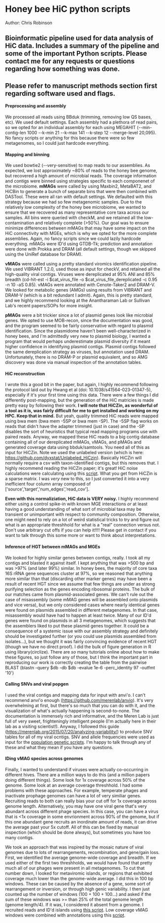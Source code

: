 # Honey bee HiC python scripts

Author: Chris Robinson
## Bioinformatic pipeline used for data analysis of HiC data. Includes a summary of the pipeline and some of the important Python scripts. Please contact me for any requests or questions regarding how something was done.
## Please refer to manuscript methods section first regarding software used and flags.

#### Preprocessing and assembly
We processed all reads using BBduk (trimming, removing low QS bases, etc). We used default settings. Each assembly had a plethora of read pairs, so we opted for an individual assembly for each using MEGAHIT (--min-contig-len 1000 --k-min 21 --k-max 141 --k-step 12 --merge-level 20,095). No fancy scripts or anything for this because there were so few metagenomes, so I could just hardcode everything.

#### Mapping and binning

We used bowtie2 (--very-sensitive) to map reads to our assemblies. As expected, we lost approximately ~80% of reads to the honey bee genome, but recovered a high amount of microbial reads. The coverage information and contigs were binned using strategies specific to each componenet of the microbiome. **mMAGs** were called by using Maxbin2, MetaBAT2, and HiCBin to generate a bunch of separate bins that were then combined with DASTool. These were all ran with default settings. We defaulted with this strategy because we had so few metagenomic samples. Due to the relatively low complexity of the honey bee microbiome, we wanted to ensure that we recovered as many representative core taxa across our samples. All bins were queried with checkM, and we retained all the low-contamination and relatively complete (>50%). Our goal was to ensure minimize differences between mMAGs that may have some impact on the HiC connectivity with MGEs, which is why we opted for the more complete assemblies. Again, no fancy scripts since we could lazily hardcode everything. mMAGs were ID'd using GTDB-Tk; prediction and annotation were done with Prokka and DRAM (all default settings, though we skipped using the UniRef database for DRAM).

**vMAGs** were called using a pretty standard viromics identification pipeline. We used VIBRANT 1.2.0, used those as input for checkV, and retained all the high-quality viral contigs. Viruses were dereplicated at 95% ANI and 85% breadth (cd-hit-est -i $cat_virus_file -o $cat_virus_file_dereplicated -c 0.95 -n 10 -aS 0.85). vMAGs were annotated with Cenote-Taker2 and DRAM-V. We looked for metabolic genes (AMGs) using results from VIBRANT and DRAM-V (which is a bit redundant I admit). Again, this is pretty standard, and we highly recommend looking at the Anantharaman Lab or Sullivan Lab's recent papers/SOPs for more insight. 

**pMAGs** were a bit trickier since a lot of plasmid genes look like microbial genes. We opted to use MOB-recon, since the documentation was good, and the program seemed to be fairly conservative with regard to plasmid identification. Since the plasmidome haven't been well-characterized in honey bees, and I'm admittedly very new to plasmid biology, I wanted a program that would perhaps underestimate plasmid diversity if it meant higher confidence in identifying plasmid contigs. Plasmid contigs followed the same dereplication strategy as viruses, but annotation used DRAM. Unfortunately, there is no DRAM-P or plasmid equivalent, and so AMG discovery was done via manual inspection of the annotation tables. 

#### HiC reconstruction

I wrote this a good bit in the paper, but again, I highly recommend following the protocol laid out by Hwang et al (doi: 10.1038/s41564-023-01347-5), especially if it's your first time using this data. There were a few things I did differently post-mapping, but the generation of the HiC matricies is made pretty easy by following their work. **I will note that HiCZin, as wonderful of a tool as it is, was fairly difficult for me to get installed and working on my HPC. Keep that in mind.** But yeah, quality trimmed HiC reads were mapped using bwa mem (bwa mem -5SP or bwa mem -SP). The -5SP flag works on reads that didn't have the adapter trimmed (just in case) and the -SP disables the sort of heuristics that typical read mapping programs use with paired reads. Anyway, we mapped these HiC reads to a big contig database containing all of our dereplicated mMAGs, vMAGs, and pMAGs and generated coverage data using bbduk/samtools. You need all of this as input for HiCZin. Note we used the unlabeled version (which is here: https://github.com/dyxstat/Unlabeled_HiCzin). Basically HiCZin will normally require a csv with taxon-identified contigs, but this removes that. I highly recommend reading the HiCZin paper; it's great! HiC noise calculations were calculating using this [script](https://github.com/en-nui/HoneyBeeHiC_public/blob/main/hic_noise_calculations.py). What you get from HiCZin is a sparse matrix. I was _very_ new to this, so I just converted it into a very inefficient four column array composed of ['source','target','num_edges','read_cov']. 

**Even with this normaliziation, HiC data is VERY noisy.** I highly recommend either using a control spike-in with known MGE interactions _or_ at least having a good understanding of what sort of microbial taxa may be transient or unimportant with respect to community composition. Otherwise, one might need to rely on a lot of weird statistical tricks to try and figure out what is an appropriate threshhold for what is a "real" connection versus not. Don't use arbitrary cut offs if you can help it!!!! Please get in contact if you want to talk through this some more or want to think about interpretations.

#### Inference of HGT between mMAGs and MGEs

We looked for highly similar genes between contigs, really. I took all my contigs and blasted it against itself. I kept anything that was >500 bp and was >97% (and later 99%) similar. In honey bees, the majority of core taxa 16S rRNA gene sequences cluster at 97%, so we reasoned that anything more similar than that (discarding other marker genes) may have been a result of recent HGT since we assume that few things are under as strong purifying selection as the genes encoding ribosomal proteins. The bulk of our matches came from plasmid-associated genes. We can't rule out the case of misassembly (some mMAG genes will be assembled onto plasmids and vice versa), but we only considered cases where nearly identical genes were found on plasmids assembled in different metagenomes. In that case, misassembly would have had to happen at least twice. Many of our ID'd genes were found on plasmids in all 3 metagenomes, which suggests that the assemblers liked to put these plasmid genes together. It could be a consequence of a systemic issue with our assembly strategy and definitely should be investigated further (or you could use plasmids assembled from isolates...), but we thought it was fairly convincing evidence of recent HGT (though we have no direct proof). I did the bulk of figure generation in R using library(circlize). There are _so_ many tutorials online about how to make these figures, so just follow any of those, but I think the important part in reproducing our work is correctly creating the table from the pairwise BLAST (blastn -query $db -db $db -evalue 1e-6 -perc_identity 97 -outfmt '10')

#### Calling SNVs and viral popgen

I used the viral contigs and mapping data for input with anvi'o. I can't recommend anvi'o enough (https://github.com/merenlab/anvio). It's very overwhelming at first, but there's so much that you can do with it, and the visualization of what's actually happening is second-to-none. The documentation is immensely rich and informative, and the Meren Lab is just full of very sweet, frighteningly intelligent people (I'm actually here in their lab as a visiting scientist!). Anyway, I followed this guide (https://merenlab.org/2015/07/20/analyzing-variability/) to produce SNV tables for all of my viral ocntigs. SNV and allele frequencies were used as input for the [population genetic scripts](https://github.com/en-nui/HoneyBeeHiC_public/blob/main/popgen_annotations_summary_statistics_program.py). I'm happy to talk through any of these and what they mean if you have any questions. 


#### IDing vMAG species across genomes

Finally, I wanted to understand if viruses were actually co-occurring in different hives. There are a million ways to do this (and a million papers doing different things). Some look for 1x coverage across 50% of the genome. Some look at an average coverage threshhold. I had some problems with these approaches. For example, temperate phages and inactivate prophage genomes can have a lot of very similiar genes. Recruiting reads to both can really bias your cut off for 1x coverage across genome length. Alternatively, you may have one viral gene that's very abundant across different phage species. In this case, you can have a virus that is <1x coverage in some envrionment across 90% of the genome, but if this one abundant gene recruits an inordinate amount of reads, it can drive the average past your 5x cutoff. All of this can be fixed by manual inspection (which should be done always), but sometimes you have too many contigs. 

We took an approach that was inspired by the mosaic nature of viral genomes due to lots of rearrangements, recombination, and gene/gain loss. First, we identified the average genome-wide coverage and breadth. If we used either of the first two threshholds, we would have found that pretty much all of our phages were present in all metagenomes. To cut that number down, I looked for metaviromic islands, or regions that exhibited coverage much lower than the genome-wide average. I did this in 100 bp windows. These can be caused by the absence of a gene, some sort of rearrangement or inversion, or through high genic variability. I then just counted up the number of windows (100 + 100 + 100...) and asked if the sum of these windows was >= than 25% of the total genome length (genome length/4). If it was, I considered it absent from a genome.  I recruited reads and ID'd islands using [this script](https://github.com/en-nui/HoneyBeeHiC_public/blob/main/sliding_window_genome_island_viruses_WIP.py). Low coverage vMAG windows were combined with annotations using this [script](https://github.com/en-nui/HoneyBeeHiC_public/blob/main/updated_island_counts_USEME.py). 

